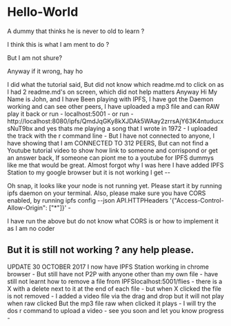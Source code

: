 # Hello-World
A dummy that thinks he is never to old to learn ?

I think this is what I am ment to do ?

But I am not shure? 

Anyway if it wrong, hay ho 

I did what the tutorial said, But did not know which readme.md to click on as I had 2 readme.md's on screen, which did not help matters 
Anyway Hi My Name is John, and I have Been playing with IPFS, I have got the Daemon working and can see other peers, I have uploaded a mp3 file and can RAW play it back or run - localhost:5001 - or run - http://localhost:8080/ipfs/QmdJqGKy8kXJDAk5WAay2zrrsAjY63K4ntuducxsNuT9bx 
and yes thats me playing a song that I wrote in 1972 - I uploaded the track with the r command line -
But I have not connected to anyone, I have showing that I am CONNECTED TO 312 PEERS, But can not find a Youtube tutorial video to show how link to someone and corrispond or get an answer back, If someone can piont me to a youtube for IPFS dummys like me that would be great.
Almost forgot why I was here I have added IPFS Station to my google browser but it is not working I get --

Oh snap, it looks like your node is not running yet.
Please start it by running ipfs daemon on your terminal.
Also, please make sure you have CORS enabled, by running 
ipfs config --json API.HTTPHeaders '{"Access-Control-Allow-Origin": ["*"]}' - 

I have run the above but do not know what CORS is or how to implement it as I am no coder 

But it is still not working ? any help please.
---------------------------------------------------------------------------------------------------------------------------------
UPDATE 30 OCTOBER 2017 
I now have IPFS Station working in chrome browser - But still have not P2P with anyone other than my own file - have still not learnt how to remove a file from IPFSlocalhost:5001/flies - there is a X with a delete next to it at the end of each file - but when X clicked the file is not removed - I added a video file via the drag and drop but it will not play when raw clicked But the mp3 file raw when clicked it plays - I will try the dos r command to upload a video - see you soon and let you know progress - 

